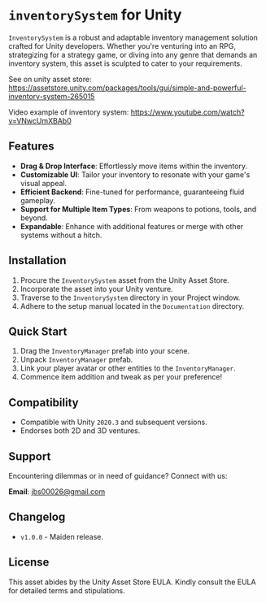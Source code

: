 # `inventorySystem` for Unity

`InventorySystem` is a robust and adaptable inventory management solution crafted for Unity developers. Whether you're venturing into an RPG, strategizing for a strategy game, or diving into any genre that demands an inventory system,
this asset is sculpted to cater to your requirements.

See on unity asset store: https://assetstore.unity.com/packages/tools/gui/simple-and-powerful-inventory-system-265015

Video example of inventory system: https://www.youtube.com/watch?v=VNwcUmXBAb0
## Features

- **Drag & Drop Interface**: Effortlessly move items within the inventory.
- **Customizable UI**: Tailor your inventory to resonate with your game's visual appeal.
- **Efficient Backend**: Fine-tuned for performance, guaranteeing fluid gameplay.
- **Support for Multiple Item Types**: From weapons to potions, tools, and beyond.
- **Expandable**: Enhance with additional features or merge with other systems without a hitch.
## Installation

1. Procure the `InventorySystem` asset from the Unity Asset Store.
2. Incorporate the asset into your Unity venture.
3. Traverse to the `InventorySystem` directory in your Project window.
4. Adhere to the setup manual located in the `Documentation` directory.

## Quick Start

1. Drag the `InventoryManager` prefab into your scene.
2. Unpack `InventoryManager` prefab.
3. Link your player avatar or other entities to the `InventoryManager`.
4. Commence item addition and tweak as per your preference!

## Compatibility

- Compatible with Unity `2020.3` and subsequent versions.
- Endorses both 2D and 3D ventures.

## Support

Encountering dilemmas or in need of guidance? Connect with us:

**Email**: [jbs00026@gmail.com](mailto:jbs00026@gmail.com)

## Changelog

- `v1.0.0` - Maiden release.

## License

This asset abides by the Unity Asset Store EULA. Kindly consult the EULA for detailed terms and stipulations.

